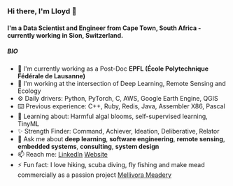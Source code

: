 ### Hi there, I'm Lloyd 👋

#### I'm a Data Scientist and Engineer from Cape Town, South Africa - currently working in Sion, Switzerland.

##### BIO

- 🏢 I'm currently working as a Post-Doc **EPFL (École Polytechnique Fédérale de Lausanne)**
- 🔭 I'm working at the intersection of Deep Learning, Remote Sensing and Ecology
- ⚙️ Daily drivers:  Python, PyTorch, C, AWS, Google Earth Engine, QGIS
- ⌨️ Previous experience: C++, Ruby, Redis, Java, Assembler X86, Pascal
- 🌱 Learning about: Harmful algal blooms, self-supervised learning, TinyML
- ✨ Strength Finder: Command, Achiever, Ideation, Deliberative, Relator
- 💬 Ask me about **deep learning**, **software engineering**, **remote sensing**, **embedded systems**, **consulting**, **system design**
- 📫 Reach me: [LinkedIn](https://linkedin.com/in/lloydhughesza) [Website](https://www.lloydhughes.co.za)
- ⚡️ Fun fact: I love hiking, scuba diving, fly fishing and make mead commercially as a passion project [Mellivora Meadery](https://instagram.com/mellivora.za)

